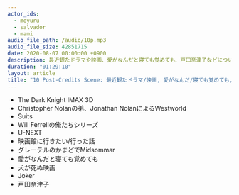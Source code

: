 ```yaml
---
actor_ids:
  - moyuru
  - salvador
  - mami
audio_file_path: /audio/10p.mp3
audio_file_size: 42851715
date: 2020-08-07 00:00:00 +0900
description: 最近観たドラマや映画、愛がなんだと寝ても覚めても、戸田奈津子などについて話しました。
duration: "01:29:10"
layout: article
title: "10 Post-Credits Scene: 最近観たドラマ/映画, 愛がなんだ/寝ても覚めても, 戸田奈津子の誤訳"
---
```


- The Dark Knight IMAX 3D
- Christopher Nolanの弟、Jonathan NolanによるWestworld
- Suits
- Will Ferrellの俺たちシリーズ
- U-NEXT
- 映画館に行きたい/行った話
- グレーテルのかまどでMidsommar
- 愛がなんだと寝ても覚めても
- 犬が死ぬ映画
- Joker
- 戸田奈津子